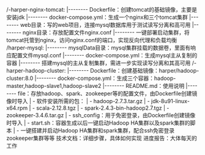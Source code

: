 /-harper-nginx-tomcat:
|-------- Dockerfile：创建tomcat的基础镜像，主要是安装jdk
|-------- docker-compose.yml：生成一个nginx和三个tomcat集群
|-------- web目录：写的web项目，连接mysql数据库用于测试读写分离和高可用
|-------- nginx目录：存放配置文件nginx.conf
|-------- 一键部署启动集群，将tomcat托管到nginx，访问nginx.conf的端口，实现反向代理和负载均衡
/harper-mysql: 
|-------- mysqlData目录：mysql集群挂载的数据卷，里面有响应配置文件mysql.conf
|-------- docker-compose.yml：生成mysql主从复制的容器
|-------- 搭建mysql的主从复制集群，需进一步实现读写分离和其高可用
/-harper-hadoop-cluster:
|-------- Dockerfile：创建基础镜像：harper/hadoop-cluster:8.0
|-------- docker-compose.yml：生成三个容器：hadoop-master,hadoop-slave1,hadoop-slave2
|-------- README.md：使用说明
|-------- file：存放hadoop、spark、zookeeper等的配置文件，由Dockerfile创建镜像时导入
|		- 软件安装所需的包：
|			- hadoop-2.7.3.tar.gz
|			- jdk-8u91-linux-x64.rpm
|			- scala-2.12.8.tgz
|			- spark-2.4.3-bin-hadoop2.7.tgz
|			- zookeeper-3.4.6.tar.gz
|		- ssh_config：用于免密登录，由Dockerfile创建镜像时导入
|		- start.sh：容器生成以后一键启动Hadoop HA集群以及spark集群的脚本
|	- 一键搭建并启动Hadoop HA集群和spark集群，配合ssh免密登录zookeeper集群等等
技术文档：详细步骤，具体如何实现
进度报告：大体每天的工作
